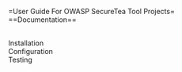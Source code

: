 

=User Guide For OWASP SecureTea Tool Projects=
<br>
==Documentation==

<br>Installation<br>
Configuration<br>
Testing<br>

